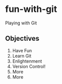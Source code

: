 # fun-with-git

Playing with Git

## Objectives

1. Have Fun
2. Learn Git
3. Enlightenment
4. Version Control!
5. More
6. More
